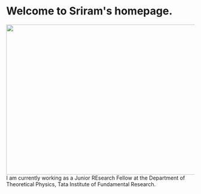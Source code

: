 # Welcome to Sriram's homepage.
<img align = "left" src="Photo.JPG" width="600" height="400">
I am currently working as a Junior REsearch Fellow at the Department of Theoretical Physics, Tata Institute of Fundamental Research.
